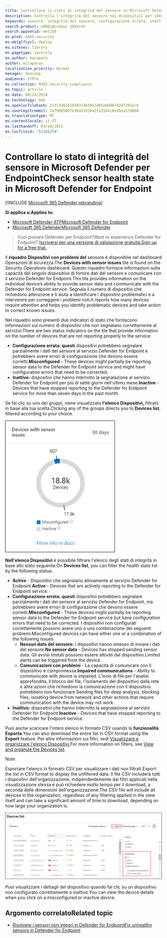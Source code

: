 ```yaml
---
title: Controllare lo stato di integrità del sensore in Microsoft Defender ATP
description: Controlla l'integrità del sensore nei dispositivi per identificare quelli configurati in modo erre, inattivi o che non segnalano i dati del sensore.
keywords: sensore, integrità del sensore, configurazione errata, inattiva, nessun dato del sensore, dati del sensore, comunicazioni compromesse, comunicazione
search.product: eADQiWindows 10XVcnh
search.appverid: met150
ms.prod: m365-security
ms.mktglfcycl: deploy
ms.sitesec: library
ms.pagetype: security
ms.author: macapara
author: mjcaparas
localization_priority: Normal
manager: dansimp
audience: ITPro
ms.collection: M365-security-compliance
ms.topic: article
ms.date: 04/24/2018
ms.technology: mde
ms.openlocfilehash: 21313463519383f4bf052465a0d907d2df293ec8
ms.sourcegitcommit: 2a708650b7e30a53d10a2fe3164c6ed5ea37d868
ms.translationtype: MT
ms.contentlocale: it-IT
ms.lasthandoff: 03/24/2021
ms.locfileid: "51165274"
---
```

# <a name="check-sensor-health-state-in-microsoft-defender-for-endpoint"></a><span data-ttu-id="0c914-104">Controllare lo stato di integrità del sensore in Microsoft Defender per Endpoint</span><span class="sxs-lookup"><span data-stu-id="0c914-104">Check sensor health state in Microsoft Defender for Endpoint</span></span>

[!INCLUDE [Microsoft 365 Defender rebranding](../../includes/microsoft-defender.md)]

<span data-ttu-id="0c914-105">**Si applica a:**</span><span class="sxs-lookup"><span data-stu-id="0c914-105">**Applies to:**</span></span>
- [<span data-ttu-id="0c914-106">Microsoft Defender ATP</span><span class="sxs-lookup"><span data-stu-id="0c914-106">Microsoft Defender for Endpoint</span></span>](https://go.microsoft.com/fwlink/p/?linkid=2154037)
- [<span data-ttu-id="0c914-107">Microsoft 365 Defender</span><span class="sxs-lookup"><span data-stu-id="0c914-107">Microsoft 365 Defender</span></span>](https://go.microsoft.com/fwlink/?linkid=2118804)

><span data-ttu-id="0c914-108">Vuoi provare Defender per Endpoint?</span><span class="sxs-lookup"><span data-stu-id="0c914-108">Want to experience Defender for Endpoint?</span></span> [<span data-ttu-id="0c914-109">Iscriversi per una versione di valutazione gratuita.</span><span class="sxs-lookup"><span data-stu-id="0c914-109">Sign up for a free trial.</span></span>](https://www.microsoft.com/microsoft-365/windows/microsoft-defender-atp?ocid=docs-wdatp-checksensor-abovefoldlink)

<span data-ttu-id="0c914-110">Il **riquadro Dispositivi con problemi del** sensore è disponibile nel dashboard Operazioni di sicurezza.</span><span class="sxs-lookup"><span data-stu-id="0c914-110">The **Devices with sensor issues** tile is found on the Security Operations dashboard.</span></span> <span data-ttu-id="0c914-111">Questo riquadro fornisce informazioni sulla capacità del singolo dispositivo di fornire dati del sensore e comunicare con il servizio Defender for Endpoint.</span><span class="sxs-lookup"><span data-stu-id="0c914-111">This tile provides information on the individual device’s ability to provide sensor data and communicate with the Defender for Endpoint service.</span></span> <span data-ttu-id="0c914-112">Segnala il numero di dispositivi che richiedono attenzione e ti aiuta a identificare i dispositivi problematici e a intervenire per correggere i problemi noti.</span><span class="sxs-lookup"><span data-stu-id="0c914-112">It reports how many devices require attention and helps you identify problematic devices and take action to correct known issues.</span></span>

<span data-ttu-id="0c914-113">Nel riquadro sono presenti due indicatori di stato che forniscono informazioni sul numero di dispositivi che non segnalano correttamente al servizio:</span><span class="sxs-lookup"><span data-stu-id="0c914-113">There are two status indicators on the tile that provide information on the number of devices that are not reporting properly to the service:</span></span>
- <span data-ttu-id="0c914-114">**Configurazione errata: questi** dispositivi potrebbero segnalare parzialmente i dati del sensore al servizio Defender for Endpoint e potrebbero avere errori di configurazione che devono essere corretti.</span><span class="sxs-lookup"><span data-stu-id="0c914-114">**Misconfigured** - These devices might partially be reporting sensor data to the Defender for Endpoint service and might have configuration errors that need to be corrected.</span></span>
- <span data-ttu-id="0c914-115">**Inattivo:** dispositivi che hanno interrotto la segnalazione al servizio Defender for Endpoint per più di sette giorni nell'ultimo mese.</span><span class="sxs-lookup"><span data-stu-id="0c914-115">**Inactive** - Devices that have stopped reporting to the Defender for Endpoint service for more than seven days in the past month.</span></span>

<span data-ttu-id="0c914-116">Se fai clic su uno dei gruppi, viene visualizzato **l'elenco Dispositivi,** filtrato in base alla tua scelta.</span><span class="sxs-lookup"><span data-stu-id="0c914-116">Clicking any of the groups directs you to **Devices list**, filtered according to your choice.</span></span>

![Screenshot del riquadro Dispositivi con problemi del sensore](images/atp-devices-with-sensor-issues-tile.png)

<span data-ttu-id="0c914-118">**Nell'elenco Dispositivi** è possibile filtrare l'elenco degli stati di integrità in base allo stato seguente:</span><span class="sxs-lookup"><span data-stu-id="0c914-118">On **Devices list**, you can filter the health state list by the following status:</span></span>
- <span data-ttu-id="0c914-119">**Active** - Dispositivi che segnalano attivamente al servizio Defender for Endpoint.</span><span class="sxs-lookup"><span data-stu-id="0c914-119">**Active** - Devices that are actively reporting to the Defender for Endpoint service.</span></span>
- <span data-ttu-id="0c914-120">**Configurazione errata: questi** dispositivi potrebbero segnalare parzialmente i dati del sensore al servizio Defender for Endpoint, ma potrebbero avere errori di configurazione che devono essere corretti.</span><span class="sxs-lookup"><span data-stu-id="0c914-120">**Misconfigured** - These devices might partially be reporting sensor data to the Defender for Endpoint service but have configuration errors that need to be corrected.</span></span> <span data-ttu-id="0c914-121">I dispositivi non configurati correttamente possono avere uno o una combinazione dei seguenti problemi:</span><span class="sxs-lookup"><span data-stu-id="0c914-121">Misconfigured devices can have either one or a combination of the following issues:</span></span>
  - <span data-ttu-id="0c914-122">**Nessun dato del sensore:** i dispositivi hanno smesso di inviare i dati del sensore.</span><span class="sxs-lookup"><span data-stu-id="0c914-122">**No sensor data** - Devices has stopped sending sensor data.</span></span> <span data-ttu-id="0c914-123">Gli avvisi limitati possono essere attivati dal dispositivo.</span><span class="sxs-lookup"><span data-stu-id="0c914-123">Limited alerts can be triggered from the device.</span></span>
  - <span data-ttu-id="0c914-124">**Comunicazioni con problemi** - La capacità di comunicare con il dispositivo è compromessa.</span><span class="sxs-lookup"><span data-stu-id="0c914-124">**Impaired communications** - Ability to communicate with device is impaired.</span></span> <span data-ttu-id="0c914-125">L'invio di file per l'analisi approfondita, il blocco dei file, l'isolamento del dispositivo dalla rete e altre azioni che richiedono la comunicazione con il dispositivo potrebbero non funzionare.</span><span class="sxs-lookup"><span data-stu-id="0c914-125">Sending files for deep analysis, blocking files, isolating device from network and other actions that require communication with the device may not work.</span></span>
- <span data-ttu-id="0c914-126">**Inattivo:** dispositivi che hanno interrotto la segnalazione al servizio Defender for Endpoint.</span><span class="sxs-lookup"><span data-stu-id="0c914-126">**Inactive** - Devices that have stopped reporting to the Defender for Endpoint service.</span></span>

<span data-ttu-id="0c914-127">Puoi anche scaricare l'intero elenco in formato CSV usando la **funzionalità Esporta.**</span><span class="sxs-lookup"><span data-stu-id="0c914-127">You can also download the entire list in CSV format using the **Export** feature.</span></span> <span data-ttu-id="0c914-128">Per altre informazioni sui filtri, vedi [Visualizzare e organizzare l'elenco Dispositivi.](machines-view-overview.md)</span><span class="sxs-lookup"><span data-stu-id="0c914-128">For more information on filters, see [View and organize the Devices list](machines-view-overview.md).</span></span>

>[!NOTE]
><span data-ttu-id="0c914-129">Esportare l'elenco in formato CSV per visualizzare i dati non filtrati.</span><span class="sxs-lookup"><span data-stu-id="0c914-129">Export the list in CSV format to display the unfiltered data.</span></span> <span data-ttu-id="0c914-130">Il file CSV includerà tutti i dispositivi dell'organizzazione, indipendentemente dai filtri applicati nella visualizzazione stessa e può richiedere molto tempo per il download, a seconda delle dimensioni dell'organizzazione.</span><span class="sxs-lookup"><span data-stu-id="0c914-130">The CSV file will include all devices in the organization, regardless of any filtering applied in the view itself and can take a significant amount of time to download, depending on how large your organization is.</span></span>

![Screenshot della pagina elenco Dispositivi](images/atp-devices-list-page.png)

<span data-ttu-id="0c914-132">Puoi visualizzare i dettagli del dispositivo quando fai clic su un dispositivo non configurato correttamente o inattivo.</span><span class="sxs-lookup"><span data-stu-id="0c914-132">You can view the device details when you click on a misconfigured or inactive device.</span></span>

## <a name="related-topic"></a><span data-ttu-id="0c914-133">Argomento correlato</span><span class="sxs-lookup"><span data-stu-id="0c914-133">Related topic</span></span>
- [<span data-ttu-id="0c914-134">Risolvere i sensori non integri in Defender for Endpoint</span><span class="sxs-lookup"><span data-stu-id="0c914-134">Fix unhealthy sensors in Defender for Endpoint</span></span>](fix-unhealthy-sensors.md)
